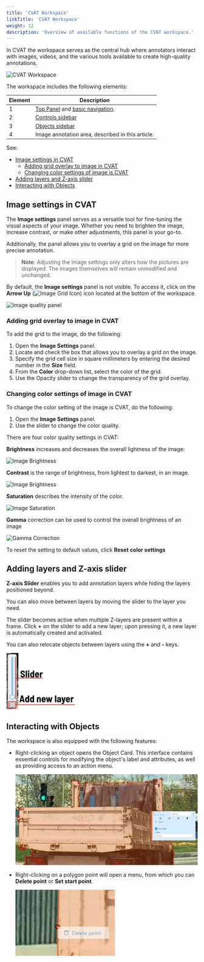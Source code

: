 ```yaml
---
title: 'CVAT Workspace'
linkTitle: 'CVAT Workspace'
weight: 12
description: 'Overview of available functions of the CVAT workspace.'
---
```


In CVAT the workspace serves as the central hub where annotators
interact with images, videos, and the various tools
available to create high-quality annotations.

![CVAT Workspace](/images/cvat-workspace.jpg)

The workspace includes the following elements:

| Element | Description                                                                                         |
| ------- | --------------------------------------------------------------------------------------------------- |
| 1       | [Top Panel](/docs/manual/basics/top-panel/) and [basic navigation](/docs/manual/basics/top-panel/). |
| 2       | [Controls sidebar](/docs/manual/basics/controls-sidebar/)                                           |
| 3       | [Objects sidebar](docs/manual/basics/objects-sidebar/)                                              |
| 4       | Image annotation area, described in this article.                                                   |

See:

- [Image settings in CVAT](#image-settings-in-cvat)
  - [Adding grid overlay to image in CVAT](#adding-grid-overlay-to-image-in-cvat)
  - [Changing color settings of image is CVAT](#changing-color-settings-of-image-is-cvat)
- [Adding layers and Z-axis slider](#adding-layers-and-z-axis-slider)
- [Interacting with Objects](#interacting-with-objects)

## Image settings in CVAT

The **Image settings** panel serves
as a versatile tool for fine-tuning the visual aspects of your image.
Whether you need to brighten the image,
increase contrast, or make other adjustments, this panel is your go-to.

Additionally, the panel allows you
to overlay a grid on the image for more precise annotation.

> **Note**: Adjusting the image settings only
> alters how the pictures are displayed.
> The images themselves will remain unmodified and unchanged.

By default, the **Image settings** panel is not visible. To access
it, click on the **Arrow Up** (![Image Grid Icon](/images/image-grid-icon.jpg))
icon located at the bottom of the workspace.

![Image quality panel](/images/image-quality-panel.jpg)

### Adding grid overlay to image in CVAT

To add the grid to the image, do the following:

1. Open the **Image Settings** panel.
2. Locate and check the box that
   allows you to overlay a grid on the image.
3. Specify the grid cell size in square millimeters
   by entering the desired number in the **Size** field.
4. From the **Color** drop-down list,
   select the color of the grid.
5. Use the Opacity slider to change the
   transparency of the grid overlay.

### Changing color settings of image in CVAT

To change the color setting of the image is CVAT, do the following:

1. Open the **Image Settings** panel.
2. Use the slider to change the color quality.

There are four color quality settings in CVAT:

**Brightness** increases and decreases
the overall lightness of the image:

![Image Brightness](/images/image-settings-brightness.png)

**Contrast** is the range of brightness,
from lightest to darkest, in an image.

![Image Brightness](/images/image-settings-contrast.png)

**Saturation** describes the intensity of the color.

![Image Saturation](/images/image-settings-saturation.png)

**Gamma** correction can be used to
control the overall brightness of an image

![Gamma Correction](/images/image-settings-gamma.jpg)

To reset the setting to default values, click
**Reset color settings**

## Adding layers and Z-axis slider

**Z-axis Slider** enables you to add annotation layers while
hiding the layers positioned beyond.

You can also move between layers by moving the slider
to the layer you need.

The slider becomes active when multiple Z-layers are present within a frame.
Click **+** on the slider to add a new layer;
upon pressing it, a new layer is automatically created and activated.

You can also relocate objects between layers using the **+** and **-** keys.

![Z-Order Slider](/images/image140.jpg)

## Interacting with Objects

The workspace is also equipped with the following features:

- Right-clicking an object opens the Object Card.
  This interface contains essential controls
  for modifying the object's label and attributes,
  as well as providing access to an action menu.

  ![Object card](/images/image138_mapillary_vistas.jpg)

- Right-clicking on a polygon point will open a menu, from which you can
  **Delete point** or **Set start point**.

  ![Polygon menu](/images/image139_mapillary_vistas.jpg)

